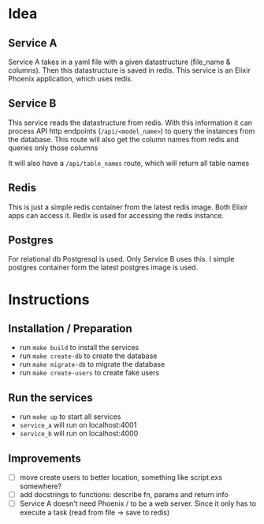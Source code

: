 # Idea
## Service A
Service A takes in a yaml file with a given datastructure (file_name & columns). Then this datastructure is saved in redis. This service is an Elixir Phoenix application, which uses redis.

## Service B
This service reads the datastructure from redis. With this information it can process API http endpoints (`/api/<model_name>`) to query the instances from the database. This route will also get the column names from redis and queries only those columns

It will also have a `/api/table_names` route, which will return all table names

## Redis
This is just a simple redis container from the latest redis image. Both Elixir apps can access it. Redix is used for accessing the redis instance.

## Postgres
For relational db Postgresql is used. Only Service B uses this. I simple postgres container form the latest postgres image is used.

# Instructions
## Installation / Preparation
- run `make build` to install the services
- run `make create-db` to create the database
- run `make migrate-db` to migrate the database
- run `make create-users` to create fake users

## Run the services
- run `make up` to start all services
- `service_a` will run on localhost:4001
- `service_b` will run on localhost:4000

## Improvements
- [ ] move create users to better location, something like script.exs somewhere?
- [ ] add docstrings to functions: describe fn, params and return info
- [ ] Service A doesn't need Phoenix / to be a web server. Since it only has to execute a task (read from file -> save to redis)
